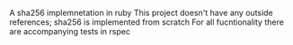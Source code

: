 A sha256 implemnetation in ruby
This project doesn't have any outside references; sha256 is implemented from scratch
For all fucntionality there are accompanying tests in rspec
